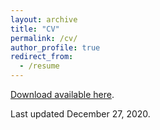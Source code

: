 ```yaml
---
layout: archive
title: "CV"
permalink: /cv/
author_profile: true
redirect_from:
  - /resume
---
```


[Download available here](https://brianreed21.github.io/files/Reed_Brian_CV_12.27.2020.pdf).<br>

Last updated December 27, 2020.
